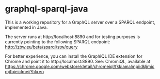 # graphql-sparql-java
This is a working repository for a GraphQL server over a SPARQL endpoint, implemented in Java.

The server runs at http://localhost:8890 and for testing purposes is currently pointing to the following SPARQL endpoint: 
http://zbw.eu/beta/sparql/stw/query

For better experience, you can install the GraphiQL IDE extension for Chrome and point it to http://localhost:8890. 
See: ChromiQL, available at https://chrome.google.com/webstore/detail/chromeiql/fkkiamalmpiidkljmicmjfbieiclmeij?hl=en




